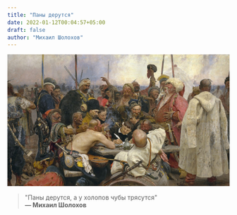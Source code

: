 ```yaml
---
title: "Паны дерутся"
date: 2022-01-12T00:04:57+05:00
draft: false
author: "Михаил Шолохов"
---
```


![Запорожцы](image.jpg)

>"Паны дерутся, а у холопов чубы трясутся"  
>**&mdash; Михаил Шолохов**
